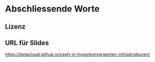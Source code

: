 # Abschliessende Worte <!-- .element: class="hidden" -->

## Lizenz <!-- .element: class="hidden" -->
<!-- .slide: data-background-image="images/by-nc-sa.svg" data-background-size="contain" -->


## URL für Slides <!-- .element: class="hidden" -->
<https://betacloud.github.io/ceph-in-hyperkonvergenten-infrastrukturen/>
